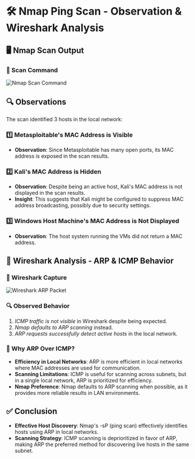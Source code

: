 # 🛠 Nmap Ping Scan - Observation & Wireshark Analysis

## 🖥 Nmap Scan Output

### 🔹 Scan Command

![Nmap Scan Command](https://github.com/user-attachments/assets/072f9c4d-6212-4bdd-833a-745992e40591)

## 🔍 Observations

The scan identified 3 hosts in the local network:

### 1️⃣ Metasploitable's MAC Address is Visible

- **Observation**: Since Metasploitable has many open ports, its MAC address is exposed in the scan results.

### 2️⃣ Kali's MAC Address is Hidden

- **Observation**: Despite being an active host, Kali's MAC address is not displayed in the scan results.
- **Insight**: This suggests that Kali might be configured to suppress MAC address broadcasting, possibly due to security settings.

### 3️⃣ Windows Host Machine's MAC Address is Not Displayed

- **Observation**: The host system running the VMs did not return a MAC address.

## 📡 Wireshark Analysis - ARP & ICMP Behavior

### 🔹 Wireshark Capture

![Wireshark ARP Packet](https://github.com/user-attachments/assets/03985701-ce99-48aa-8ac7-278b719cea45)

### 🔍 Observed Behavior

1. *ICMP traffic is not visible* in Wireshark despite being expected.
2. *Nmap defaults to ARP scanning* instead.
3. *ARP requests successfully detect active hosts* in the local network.

### 🤔 Why ARP Over ICMP?

- **Efficiency in Local Networks**: ARP is more efficient in local networks where MAC addresses are used for communication.
- **Scanning Limitations**: ICMP is useful for scanning across subnets, but in a single local network, ARP is prioritized for efficiency.
- **Nmap Preference**: Nmap defaults to ARP scanning when possible, as it provides more reliable results in LAN environments.

## ✅ Conclusion

- **Effective Host Discovery**: Nmap's -sP (ping scan) effectively identifies hosts using ARP in local networks.
- **Scanning Strategy**: ICMP scanning is deprioritized in favor of ARP, making ARP the preferred method for discovering live hosts in the same subnet.
